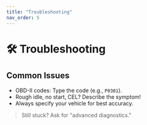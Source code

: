```yaml
---
title: "Troubleshooting"
nav_order: 5
---
```


# 🛠️ Troubleshooting

## Common Issues

- OBD-II codes: Type the code (e.g., `P0301`).
- Rough idle, no start, CEL? Describe the symptom!
- Always specify your vehicle for best accuracy.

> Still stuck? Ask for "advanced diagnostics."